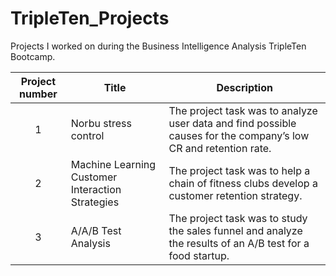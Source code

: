 # TripleTen_Projects

Projects I worked on during the Business Intelligence Analysis TripleTen Bootcamp.


| Project number | Title | Description |
| :-----------: | ----------- |----------- |
| 1 | Norbu stress control| The project task was to analyze user data and find possible causes for the company’s low CR and retention rate. |
| 2 | Machine Learning Customer Interaction Strategies | The project task was to help a chain of fitness clubs develop a customer retention strategy. |
| 3 | A/A/B Test Analysis | The project task was to study the sales funnel and analyze the results of an A/B test for a food startup. |
